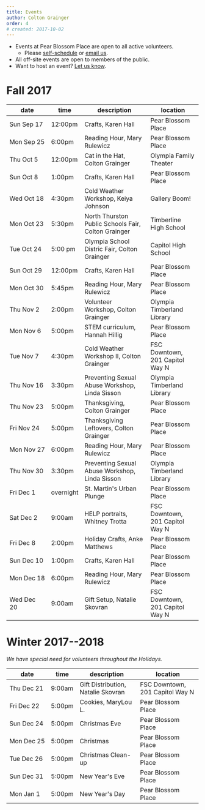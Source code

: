 ```yaml
---
title: Events 
author: Colton Grainger
order: 4 
# created: 2017-10-02 
---
```


- Events at Pear Blossom Place are open to all active volunteers.
	- Please [self-schedule](https://www.volgistics.com/ex/portal.dll/?from=189830) or [email us](mailto:coltong@fscss.org).
- All off-site events are open to members of the public.
- Want to host an event? [Let us know](mailto:coltong@fscss.org).

# Fall 2017

date | time | description | location 
--- | --- | --- | ---
<nobr> Sun Sep 17 </nobr> | 12:00pm  | Crafts, Karen Hall | Pear Blossom Place
<nobr> Mon Sep 25 </nobr> | 6:00pm 	| Reading Hour, Mary Rulewicz | Pear Blossom Place
Thu Oct 5  | 12:00pm  | Cat in the Hat, Colton Grainger | Olympia Family Theater
Sun Oct 8  | 1:00pm 	| Crafts, Karen Hall | Pear Blossom Place
Wed Oct 18 | 4:30pm | Cold Weather Workshop, Keiya Johnson | Gallery Boom! 
Mon Oct 23 | 5:30pm | North Thurston Public Schools Fair, Colton Grainger | Timberline High School
Tue Oct 24 | 5:00 pm | Olympia School Distric Fair, Colton Grainger | Capitol High School
Sun Oct 29 | 12:00pm | Crafts, Karen Hall | Pear Blossom Place
Mon Oct 30 | 5:45pm | Reading Hour, Mary Rulewicz | Pear Blossom Place
Thu Nov 2 | 2:00pm| Volunteer Workshop, Colton Grainger | Olympia Timberland Library
Mon Nov 6 | 5:00pm | STEM curriculum, Hannah Hillig | Pear Blossom Place
Tue Nov 7 | 4:30pm | Cold Weather Workshop II, Colton Grainger | FSC Downtown, 201 Capitol Way N
Thu Nov 16 | 3:30pm | Preventing Sexual Abuse Workshop, Linda Sisson | Olympia Timberland Library
Thu Nov 23 | 5:00pm | Thanksgiving, Colton Grainger | Pear Blossom Place
Fri Nov 24 | 5:00pm | Thanksgiving Leftovers, Colton Grainger | Pear Blossom Place
<nobr> Mon Nov 27 </nobr>	 | 6:00pm | Reading Hour, Mary Rulewicz | Pear Blossom Place
Thu Nov 30 | 3:30pm | Preventing Sexual Abuse Workshop, Linda Sisson | Olympia Timberland Library
Fri Dec 1 | overnight | St. Martin's Urban Plunge | Pear Blossom Place
Sat Dec 2 | 9:00am | HELP portraits, Whitney Trotta | FSC Downtown, 201 Capitol Way N
Fri Dec 8 | 2:00pm | Holiday Crafts, Anke Matthews | Pear Blossom Place
Sun Dec 10 | 1:00pm | Crafts, Karen Hall | Pear Blossom Place
Mon Dec 18 | 6:00pm | Reading Hour, Mary Rulewicz | Pear Blossom Place
Wed Dec 20 | 9:00am | Gift Setup, Natalie Skovran | FSC Downtown, 201 Capitol Way N

# Winter 2017--2018

*We have special need for volunteers throughout the Holidays.*

 date | time | description | location 
--- | --- | --- | ---
<nobr> Thu Dec 21 </nobr> | 9:00am | Gift Distribution, Natalie Skovran | FSC Downtown, 201 Capitol Way N
Fri Dec 22 | 5:00pm | Cookies, MaryLou L. | Pear Blossom Place
Sun Dec 24 | 5:00pm | Christmas Eve | Pear Blossom Place
<nobr>Mon Dec 25 </nobr> | 5:00pm | Christmas | Pear Blossom Place
Tue Dec 26 | 5:00pm | Christmas Clean-up | Pear Blossom Place
Sun Dec 31 | 5:00pm | New Year's Eve | Pear Blossom Place
Mon Jan 1  | 5:00pm | New Year's Day | Pear Blossom Place


